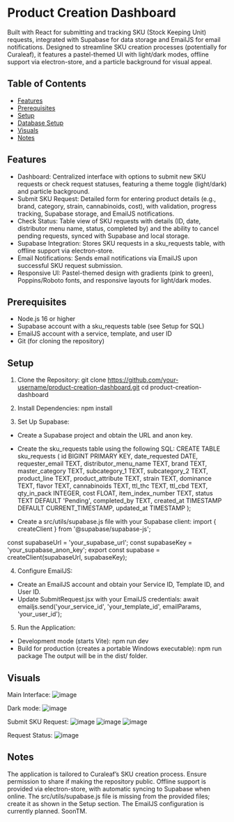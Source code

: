 # Product Creation Dashboard

Built with React for submitting and tracking SKU (Stock Keeping Unit) requests, integrated with Supabase for data storage and EmailJS for email notifications. Designed to streamline SKU creation processes (potentially for Curaleaf), it features a pastel-themed UI with light/dark modes, offline support via electron-store, and a particle background for visual appeal.

 ## Table of Contents

- [Features](#features)
- [Prerequisites](#prerequisites)
- [Setup](#setup)
- [Database Setup](#database-setup)
- [Visuals](#visuals)
- [Notes](#notes)

## Features

- Dashboard: Centralized interface with options to submit new SKU requests or check request statuses, featuring a theme toggle (light/dark) and particle background.
- Submit SKU Request: Detailed form for entering product details (e.g., brand, category, strain, cannabinoids, cost), with validation, progress tracking, Supabase storage, and EmailJS notifications.
- Check Status: Table view of SKU requests with details (ID, date, distributor menu name, status, completed by) and the ability to cancel pending requests, synced with Supabase and local storage.
- Supabase Integration: Stores SKU requests in a sku_requests table, with offline support via electron-store.
- Email Notifications: Sends email notifications via EmailJS upon successful SKU request submission.
- Responsive UI: Pastel-themed design with gradients (pink to green), Poppins/Roboto fonts, and responsive layouts for light/dark modes.

## Prerequisites

- Node.js 16 or higher
- Supabase account with a sku_requests table (see Setup for SQL)
- EmailJS account with a service, template, and user ID
- Git (for cloning the repository)

## Setup

1. Clone the Repository: 
git clone https://github.com/your-username/product-creation-dashboard.git
cd product-creation-dashboard

2. Install Dependencies: 
npm install


3. Set Up Supabase:
- Create a Supabase project and obtain the URL and anon key.
- Create the sku_requests table using the following SQL: 
  CREATE TABLE sku_requests (
    id BIGINT PRIMARY KEY,
    date_requested DATE,
    requester_email TEXT,
    distributor_menu_name TEXT,
    brand TEXT,
    master_category TEXT,
    subcategory_1 TEXT,
    subcategory_2 TEXT,
    product_line TEXT,
    product_attribute TEXT,
    strain TEXT,
    dominance TEXT,
    flavor TEXT,
    cannabinoids TEXT,
    ttl_thc TEXT,
    ttl_cbd TEXT,
    qty_in_pack INTEGER,
    cost FLOAT,
    item_index_number TEXT,
    status TEXT DEFAULT 'Pending',
    completed_by TEXT,
    created_at TIMESTAMP DEFAULT CURRENT_TIMESTAMP,
    updated_at TIMESTAMP
);

- Create a src/utils/supabase.js file with your Supabase client: 
import { createClient } from '@supabase/supabase-js';

const supabaseUrl = 'your_supabase_url';
const supabaseKey = 'your_supabase_anon_key';
export const supabase = createClient(supabaseUrl, supabaseKey);

4. Configure EmailJS: 
- Create an EmailJS account and obtain your Service ID, Template ID, and User ID.
- Update SubmitRequest.jsx with your EmailJS credentials:
await emailjs.send('your_service_id', 'your_template_id', emailParams, 'your_user_id');

5. Run the Application: 
- Development mode (starts Vite): 
npm run dev
- Build for production (creates a portable Windows executable): 
npm run package
The output will be in the dist/ folder.

## Visuals

Main Interface: 
![image](https://github.com/user-attachments/assets/e861b2f5-2b60-448c-8c3c-4aa1096f544a)

Dark mode: 
![image](https://github.com/user-attachments/assets/8e32a987-4db8-48cb-a6f0-e44feef24a2f)

Submit SKU Request:
![image](https://github.com/user-attachments/assets/aff3cbd2-b4d9-404c-a96c-eb7f4529436d)
![image](https://github.com/user-attachments/assets/c42937d2-622a-41c7-acd3-ebbecb4230a8)
![image](https://github.com/user-attachments/assets/47484ec9-7e5b-44c0-ac4d-3eb359f6ec18)

Request Status:
![image](https://github.com/user-attachments/assets/8229f099-1783-4cd8-85e6-8c083e765854)

## Notes

The application is tailored to Curaleaf’s SKU creation process. Ensure permission to share if making the repository public.
Offline support is provided via electron-store, with automatic syncing to Supabase when online.
The src/utils/supabase.js file is missing from the provided files; create it as shown in the Setup section.
The EmailJS configuration is currently planned. SoonTM.
